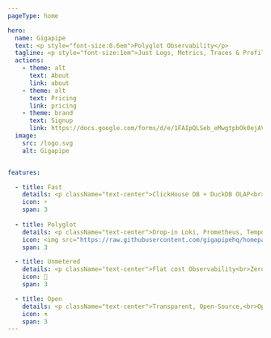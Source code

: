 ```yaml
---
pageType: home

hero:
  name: Gigapipe
  text: <p style="font-size:0.6em">Polyglot Observability</p>
  tagline: <p style="font-size:1em">Just Logs, Metrics, Traces & Profiles</p>
  actions:
    - theme: alt
      text: About
      link: about
    - theme: alt
      text: Pricing
      link: pricing
    - theme: brand
      text: Signup
      link: https://docs.google.com/forms/d/e/1FAIpQLSeb_eMwgtpbOk0ejAVW7ihKAzkt0WKnLwCQFyHkIzl5DAU2ig/viewform
  image:
    src: /logo.svg
    alt: Gigapipe    


features:

  - title: Fast
    details: <p className="text-center">ClickHouse DB + DuckDB OLAP<br>w/ NVMe lightspeed storage</p>
    icon: ⚡
    span: 3
    
  - title: Polyglot
    details: <p className="text-center">Drop-in Loki, Prometheus, Tempo, Pyroscope compatible</p>
    icon: <img src="https://raw.githubusercontent.com/gigapipehq/homepage/refs/heads/main/docs/public/qryn.png" width=24 />
    span: 3

  - title: Unmetered
    details: <p className="text-center">Flat cost Observability<br>Zero monthly suprises</p>
    icon: 💸
    span: 3

  - title: Open
    details: <p className="text-center">Transparent, Open-Source,<br>Opentelemetry Native</p>
    icon: ⚗️
    span: 3
---
```


<style>
  .flex-center {
    justify-content: center;
    align-items: center;
    display: flex;
    margin-bottom: 10px;
  }
</style>
